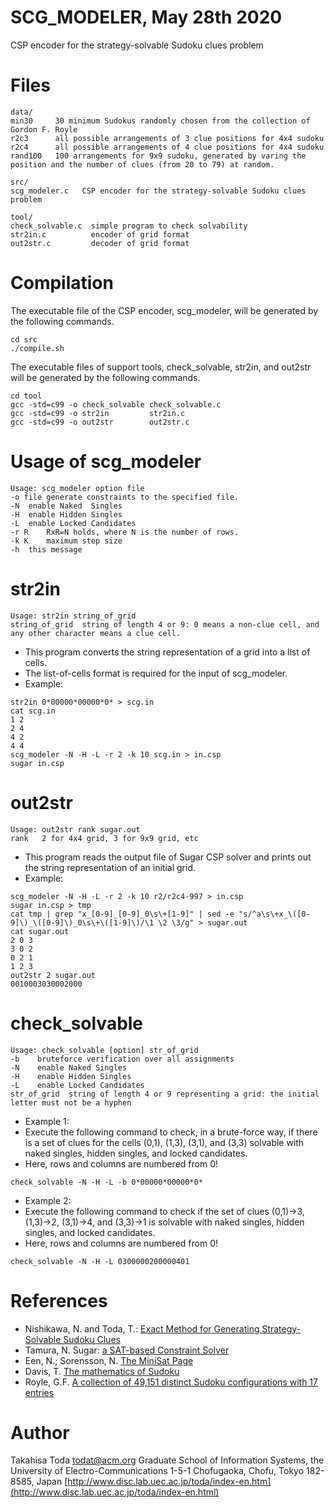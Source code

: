 # SCG_MODELER, May 28th 2020
CSP encoder for the strategy-solvable Sudoku clues problem

# Files
```
data/
min30     30 minimum Sudokus randomly chosen from the collection of Gordon F. Royle
r2c3      all possible arrangements of 3 clue positions for 4x4 sudoku
r2c4      all possible arrangements of 4 clue positions for 4x4 sudoku
rand100   100 arrangements for 9x9 sudoku, generated by varing the position and the number of clues (from 20 to 79) at random.

src/
scg_modeler.c   CSP encoder for the strategy-solvable Sudoku clues problem

tool/
check_solvable.c  simple program to check solvability
str2in.c          encoder of grid format
out2str.c         decoder of grid format
```

# Compilation
The executable file of the CSP encoder, scg_modeler, will be generated by the following commands.
```
cd src
./compile.sh
```

The executable files of support tools, check_solvable, str2in, and out2str will be generated by the following commands. 
```
cd tool
gcc -std=c99 -o check_solvable check_solvable.c
gcc -std=c99 -o str2in         str2in.c
gcc -std=c99 -o out2str        out2str.c
```
# Usage of scg_modeler
```
Usage: scg_modeler option file
-o file	generate constraints to the specified file.
-N	enable Naked  Singles
-H	enable Hidden Singles
-L	enable Locked Candidates
-r R	RxR=N holds, where N is the number of rows.
-k K	maximum step size
-h	this message
```

# str2in
```
Usage: str2in string_of_grid
string_of_grid  string of length 4 or 9: 0 means a non-clue cell, and any other character means a clue cell.
```
- This program converts the string representation of a grid into a list of cells.
- The list-of-cells format is required for the input of scg_modeler.
- Example:
```
str2in 0*00000*00000*0* > scg.in
cat scg.in
1 2
2 4
4 2
4 4
scg_modeler -N -H -L -r 2 -k 10 scg.in > in.csp
sugar in.csp
```

# out2str
```
Usage: out2str rank sugar.out
rank   2 for 4x4 grid, 3 for 9x9 grid, etc
```

- This program reads the output file of Sugar CSP solver and prints out the string representation of an initial grid.
- Example:
```
scg_modeler -N -H -L -r 2 -k 10 r2/r2c4-997 > in.csp
sugar in.csp > tmp
cat tmp | grep "x_[0-9]_[0-9]_0\s\+[1-9]" | sed -e "s/^a\s\+x_\([0-9]\)_\([0-9]\)_0\s\+\([1-9]\)/\1 \2 \3/g" > sugar.out
cat sugar.out
2 0 3
3 0 2
0 2 1
1 2 3
out2str 2 sugar.out
0010003030002000
```

# check_solvable
```
Usage: check_solvable [option] str_of_grid
-b    bruteforce verification over all assignments
-N    enable Naked Singles
-H    enable Hidden Singles
-L    enable Locked Candidates
str_of_grid  string of length 4 or 9 representing a grid: the initial letter must not be a hyphen
```

- Example 1:
- Execute the following command to check, in a brute-force way, if there is a set of clues for the cells (0,1), (1,3), (3,1), and (3,3) solvable with naked singles, hidden singles, and locked candidates.
- Here, rows and columns are numbered from 0!
```
check_solvable -N -H -L -b 0*00000*00000*0*
```

- Example 2:
- Execute the following command to check if the set of clues (0,1)->3, (1,3)->2, (3,1)->4, and (3,3)->1 is solvable with naked singles, hidden singles, and locked candidates.
- Here, rows and columns are numbered from 0!
```
check_solvable -N -H -L 0300000200000401
```

# References
- Nishikawa, N. and Toda, T.: [Exact Method for Generating Strategy-Solvable Sudoku Clues](https://doi.org/10.3390/a13070171)
- Tamura, N. Sugar: [a SAT-based Constraint Solver](http://bach.istc.kobe-u.ac.jp/sugar)
- Een, N.; Sorensson, N. [The MiniSat Page](http://minisat.se/)
- Davis, T. [The mathematics of Sudoku](http://www.geometer.org/mathcircles/sudoku.pdf)
- Royle, G.F. [A collection of 49,151 distinct Sudoku configurations with 17 entries](https://staffhome.ecm.uwa.edu.au/~00013890/sudokumin.php)

# Author
Takahisa Toda <todat@acm.org>
Graduate School of Information Systems, the University of Electro-Communications
1-5-1 Chofugaoka, Chofu, Tokyo 182-8585, Japan
[http://www.disc.lab.uec.ac.jp/toda/index-en.htm](http://www.disc.lab.uec.ac.jp/toda/index-en.html)
